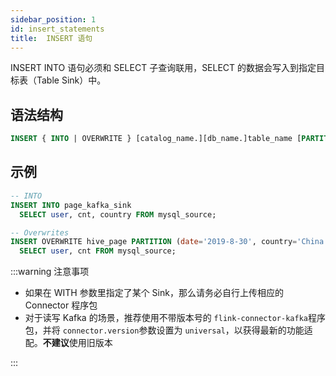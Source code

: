 ```yaml
---
sidebar_position: 1
id: insert_statements
title:  INSERT 语句
---
```


INSERT INTO 语句必须和 SELECT 子查询联用，SELECT 的数据会写入到指定目标表（Table Sink）中。

## 语法结构

```sql
INSERT { INTO | OVERWRITE } [catalog_name.][db_name.]table_name [PARTITION part_spec] [column_list] SELECT 语句
```

## 示例

```sql
-- INTO
INSERT INTO page_kafka_sink
  SELECT user, cnt, country FROM mysql_source;

-- Overwrites 
INSERT OVERWRITE hive_page PARTITION (date='2019-8-30', country='China')
  SELECT user, cnt FROM mysql_source;
```



:::warning 注意事项

- 如果在 WITH 参数里指定了某个 Sink，那么请务必自行上传相应的 Connector 程序包
- 对于读写 Kafka 的场景，推荐使用不带版本号的 `flink-connector-kafka`程序包，并将 `connector.version`参数设置为 `universal`，以获得最新的功能适配。**不建议**使用旧版本

:::
